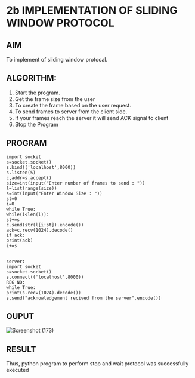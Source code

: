 # 2b IMPLEMENTATION OF SLIDING WINDOW PROTOCOL
## AIM
To implement of sliding window protocal.
## ALGORITHM:
1. Start the program.
2. Get the frame size from the user
3. To create the frame based on the user request.
4. To send frames to server from the client side.
5. If your frames reach the server it will send ACK signal to client
6. Stop the Program
## PROGRAM
```
import socket                                                              
s=socket.socket() 
s.bind(('localhost',8000)) 
s.listen(5) 
c,addr=s.accept() 
size=int(input("Enter number of frames to send : ")) 
l=list(range(size)) 
s=int(input("Enter Window Size : ")) 
st=0 
i=0 
while True: 
while(i<len(l)): 
st+=s 
c.send(str(l[i:st]).encode()) 
ack=c.recv(1024).decode() 
if ack: 
print(ack) 
i+=s 
 
 
server: 
import socket                                                              
s=socket.socket() 
s.connect(('localhost',8000)) 
REG NO: 
while True: 
print(s.recv(1024).decode()) 
s.send("acknowledgement recived from the server".encode()) 
```
## OUPUT
![Screenshot (173)](https://github.com/RahulvVenugopal/2b_SLIDING_WINDOW_PROTOCOL/assets/144132514/3b9efa1a-49a1-4f87-af0a-bbafeb63c930)


## RESULT
Thus, python program to perform stop and wait protocol was successfully executed
